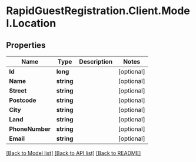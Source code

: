 # RapidGuestRegistration.Client.Model.Location

## Properties

Name | Type | Description | Notes
------------ | ------------- | ------------- | -------------
**Id** | **long** |  | [optional] 
**Name** | **string** |  | [optional] 
**Street** | **string** |  | [optional] 
**Postcode** | **string** |  | [optional] 
**City** | **string** |  | [optional] 
**Land** | **string** |  | [optional] 
**PhoneNumber** | **string** |  | [optional] 
**Email** | **string** |  | [optional] 

[[Back to Model list]](../README.md#documentation-for-models) [[Back to API list]](../README.md#documentation-for-api-endpoints) [[Back to README]](../README.md)

